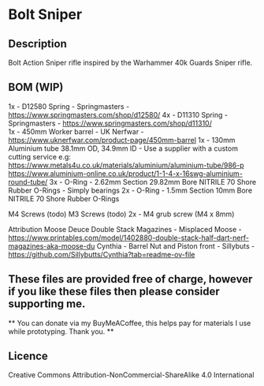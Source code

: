 # Bolt Sniper

## Description

Bolt Action Sniper rifle inspired by the Warhammer 40k Guards Sniper rifle.



## BOM (WIP)
1x - D12580 Spring - Springmasters - https://www.springmasters.com/shop/d12580/
4x - D11310 Spring - Springmasters - https://www.springmasters.com/shop/d11310/  
1x - 450mm Worker barrel - UK Nerfwar - https://www.uknerfwar.com/product-page/450mm-barrel
1x - 130mm Aluminium tube 38.1mm OD, 34.9mm ID - Use a supplier with a custom cutting service e.g: 
    https://www.metals4u.co.uk/materials/aluminium/aluminium-tube/986-p
    https://www.aluminium-online.co.uk/product/1-1-4-x-16swg-aluminium-round-tube/
3x - O-Ring -  2.62mm Section 29.82mm Bore NITRILE 70 Shore Rubber O-Rings - Simply bearings
2x - O-Ring - 	1.5mm Section 10mm Bore NITRILE 70 Shore Rubber O-Rings

M4 Screws (todo)
M3 Screws (todo)
2x - M4 grub screw (M4 x 8mm)

Attribution
Moose Deuce Double Stack Magazines - Misplaced Moose - https://www.printables.com/model/1402880-double-stack-half-dart-nerf-magazines-aka-moose-du
Cynthia - Barrel Nut and Piston front - Sillybuts - https://github.com/Sillybutts/Cynthia?tab=readme-ov-file

## These files are provided free of charge, however if you like these files then please consider supporting me.
** You can donate via my BuyMeACoffee, this helps pay for materials I use while prototyping. Thank you. **


## Licence
Creative Commons
Attribution-NonCommercial-ShareAlike 4.0 International
